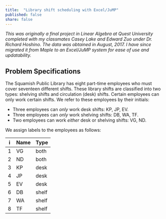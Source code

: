 ```yaml
---
title:  "Library shift scheduling with Excel/JuMP"
published: false
share: false
---
```


*This was originally a final project in Linear Algebra at Quest University completed with my classmates Casey Lake and Edward Zuo under Dr. Richard Hoshino. The data was obtained in August, 2017. I have since migrated it from Maple to an Excel/JuMP system for ease of use and updatability.*

## Problem Specifications

The Squamish Public Library has eight part-time employees who must cover seventeen different shifts. These library shifts are classified into two types: shelving shifts and circulation (desk) shifts. Certain employees can only work certain shifts. We refer to these employees by their initials:
* Three employees can *only* work desk shifts: KP, JP, EV.
* Three employees can *only* work shelving shifts: DB, WA, TF.
* Two employees can work *either* desk or shelving shifts: VG, ND.

We assign labels to the employees as follows:

| i | Name | Type  |
|---|------|-------|
| 1 | VG   | both  |
| 2 | ND   | both  |
| 3 | KP   | desk  |
| 4 | JP   | desk  |
| 5 | EV   | desk  |
| 6 | DB   | shelf |
| 7 | WA   | shelf |
| 8 | TF   | shelf |
